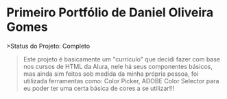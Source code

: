 <h1> Primeiro Portfólio de Daniel Oliveira Gomes</h1>
>Status do Projeto: Completo

>Este projeto é basicamente um "currículo" que decidi fazer com base nos cursos de HTML da Alura, nele há seus componentes básicos, mas ainda sim
feitos sob medida da minha própria pessoa, foi utilizada ferramentas como: Color Picker, ADOBE Color Selector para eu poder ter uma certa básica de
cores a se utilizar!!!  
